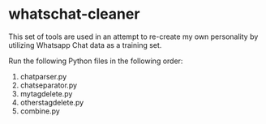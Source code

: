 # whatschat-cleaner
This set of tools are used in an attempt to re-create my own personality by utilizing Whatsapp Chat data as a training set. 

Run the following Python files in the following order:
1. chatparser.py
2. chatseparator.py
3. mytagdelete.py
4. otherstagdelete.py
5. combine.py
